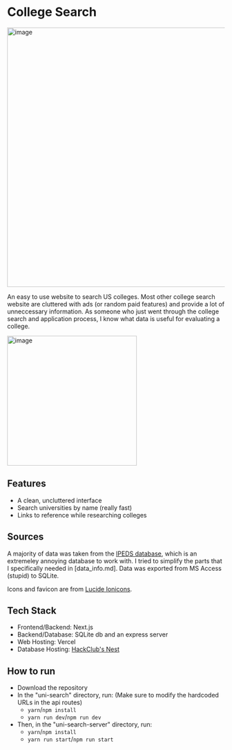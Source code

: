 # College Search

<img width="600" alt="image" src="https://github.com/user-attachments/assets/8ce1a9ed-0bb8-4b21-a8ed-4bda7be81f83" />

An easy to use website to search US colleges. Most other college search website are cluttered with ads (or random paid features) and provide a lot of unneccessary information. As someone who just went through the college search and application process, I know what data is useful for evaluating a college.

<img width="300" alt="image" src="https://github.com/user-attachments/assets/2f1b8552-5b93-437b-bb36-c946d826cf0e" />

## Features

-   A clean, uncluttered interface
-   Search universities by name (really fast)
-   Links to reference while researching colleges

## Sources

A majority of data was taken from the [IPEDS database](https://nces.ed.gov/ipeds/), which is an extremeley annoying database to work with. I tried to simplify the parts that I specifically needed in [data_info.md]. Data was exported from MS Access (stupid) to SQLite.

Icons and favicon are from [Lucide Ionicons](https://lucide.dev/icons).

## Tech Stack

-   Frontend/Backend: Next.js
-   Backend/Database: SQLite db and an express server
-   Web Hosting: Vercel
-   Database Hosting: [HackClub's Nest](https://guides.hackclub.app/index.php/Main_Page)

## How to run

-   Download the repository
-   In the "uni-search" directory, run: (Make sure to modify the hardcoded URLs in the api routes)
    -   `yarn`/`npm install`
    -   `yarn run dev`/`npm run dev`
-   Then, in the "uni-search-server" directory, run:
    -   `yarn`/`npm install`
    -   `yarn run start`/`npm run start`
